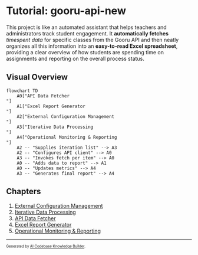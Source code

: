 # Tutorial: gooru-api-new

This project is like an automated assistant that helps teachers and administrators track student engagement. It **automatically fetches** *timespent data* for specific classes from the Gooru API and then neatly organizes all this information into an **easy-to-read Excel spreadsheet**, providing a clear overview of how students are spending time on assignments and reporting on the overall process status.


## Visual Overview

```mermaid
flowchart TD
    A0["API Data Fetcher
"]
    A1["Excel Report Generator
"]
    A2["External Configuration Management
"]
    A3["Iterative Data Processing
"]
    A4["Operational Monitoring & Reporting
"]
    A2 -- "Supplies iteration list" --> A3
    A2 -- "Configures API client" --> A0
    A3 -- "Invokes fetch per item" --> A0
    A0 -- "Adds data to report" --> A1
    A0 -- "Updates metrics" --> A4
    A3 -- "Generates final report" --> A4
```

## Chapters

1. [External Configuration Management
](https://github.com/iamazadak/gooru-api-new/blob/1df4eb1809fbea302d45dfcfaee350416491d754/Chapter%201%3A%20External%20Configuration%20Management.md)
3. [Iterative Data Processing
](https://github.com/iamazadak/gooru-api-new/blob/26b1e6d0334dd82867373c28e24e863484195ef4/Chapter%202%3A%20Iterative%20Data%20Processing.md)
5. [API Data Fetcher
](https://github.com/iamazadak/gooru-api-new/blob/a405dc63993852b90f897bbd4400386ae9208312/Chapter%203%3A%20API%20Data%20Fetcher.md)
6. [Excel Report Generator
](04_excel_report_generator_.md)
7. [Operational Monitoring & Reporting
](05_operational_monitoring___reporting_.md)

---

<sub><sup>Generated by [AI Codebase Knowledge Builder](https://github.com/The-Pocket/Tutorial-Codebase-Knowledge).</sup></sub>
